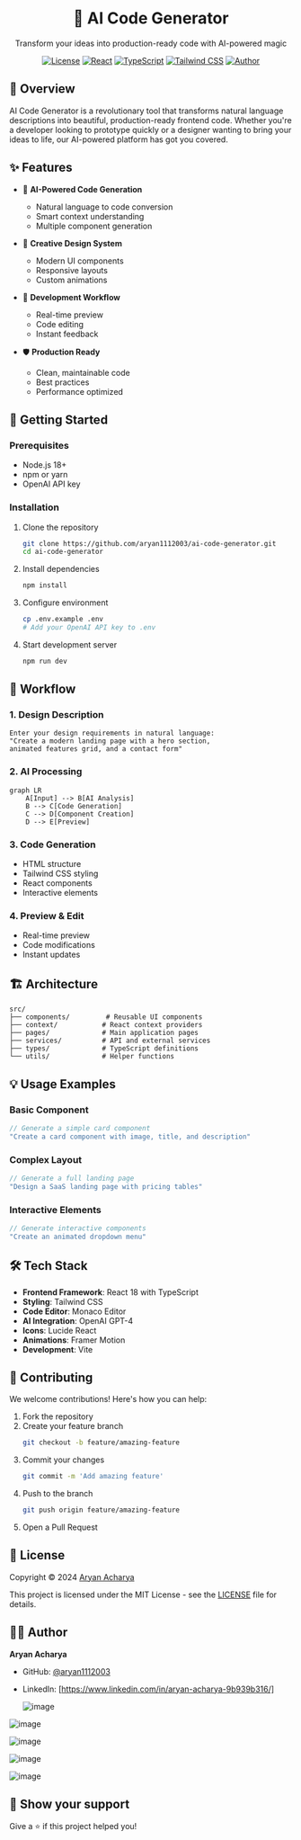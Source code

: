 <!-- Header with Logo and Title -->
<div align="center">
  <h1>🎨 AI Code Generator</h1>
  <p>Transform your ideas into production-ready code with AI-powered magic</p>
  
  [![License](https://img.shields.io/badge/license-MIT-blue.svg)](LICENSE)
  [![React](https://img.shields.io/badge/React-18.2.0-blue.svg)](https://reactjs.org/)
  [![TypeScript](https://img.shields.io/badge/TypeScript-5.2.2-blue.svg)](https://www.typescriptlang.org/)
  [![Tailwind CSS](https://img.shields.io/badge/Tailwind_CSS-3.4.1-blue.svg)](https://tailwindcss.com/)
  [![Author](https://img.shields.io/badge/Author-Aryan_Acharya-green.svg)](https://github.com/aryan1112003)
</div>

## 🌟 Overview

AI Code Generator is a revolutionary tool that transforms natural language descriptions into beautiful, production-ready frontend code. Whether you're a developer looking to prototype quickly or a designer wanting to bring your ideas to life, our AI-powered platform has got you covered.

## ✨ Features

- 🤖 **AI-Powered Code Generation**
  - Natural language to code conversion
  - Smart context understanding
  - Multiple component generation
  
- 🎨 **Creative Design System**
  - Modern UI components
  - Responsive layouts
  - Custom animations
  
- 🔄 **Development Workflow**
  - Real-time preview
  - Code editing
  - Instant feedback
  
- 🛡️ **Production Ready**
  - Clean, maintainable code
  - Best practices
  - Performance optimized

## 🚀 Getting Started

### Prerequisites

- Node.js 18+
- npm or yarn
- OpenAI API key

### Installation

1. Clone the repository
   ```bash
   git clone https://github.com/aryan1112003/ai-code-generator.git
   cd ai-code-generator
   ```

2. Install dependencies
   ```bash
   npm install
   ```

3. Configure environment
   ```bash
   cp .env.example .env
   # Add your OpenAI API key to .env
   ```

4. Start development server
   ```bash
   npm run dev
   ```

## 🔄 Workflow

### 1. Design Description
```plaintext
Enter your design requirements in natural language:
"Create a modern landing page with a hero section,
animated features grid, and a contact form"
```

### 2. AI Processing
```mermaid
graph LR
    A[Input] --> B[AI Analysis]
    B --> C[Code Generation]
    C --> D[Component Creation]
    D --> E[Preview]
```

### 3. Code Generation
- HTML structure
- Tailwind CSS styling
- React components
- Interactive elements

### 4. Preview & Edit
- Real-time preview
- Code modifications
- Instant updates

## 🏗️ Architecture

```plaintext
src/
├── components/         # Reusable UI components
├── context/           # React context providers
├── pages/             # Main application pages
├── services/          # API and external services
├── types/             # TypeScript definitions
└── utils/             # Helper functions
```

## 💡 Usage Examples

### Basic Component
```typescript
// Generate a simple card component
"Create a card component with image, title, and description"
```

### Complex Layout
```typescript
// Generate a full landing page
"Design a SaaS landing page with pricing tables"
```

### Interactive Elements
```typescript
// Generate interactive components
"Create an animated dropdown menu"
```

## 🛠️ Tech Stack

- **Frontend Framework**: React 18 with TypeScript
- **Styling**: Tailwind CSS
- **Code Editor**: Monaco Editor
- **AI Integration**: OpenAI GPT-4
- **Icons**: Lucide React
- **Animations**: Framer Motion
- **Development**: Vite

## 🤝 Contributing

We welcome contributions! Here's how you can help:

1. Fork the repository
2. Create your feature branch
   ```bash
   git checkout -b feature/amazing-feature
   ```
3. Commit your changes
   ```bash
   git commit -m 'Add amazing feature'
   ```
4. Push to the branch
   ```bash
   git push origin feature/amazing-feature
   ```
5. Open a Pull Request

## 📜 License

Copyright © 2024 [Aryan Acharya](https://github.com/aryan1112003)

This project is licensed under the MIT License - see the [LICENSE](LICENSE) file for details.

## 👨‍💻 Author

**Aryan Acharya**
- GitHub: [@aryan1112003](https://github.com/aryan1112003)
- LinkedIn: [https://www.linkedin.com/in/aryan-acharya-9b939b316/]

  ![image](https://github.com/user-attachments/assets/6e2ce768-d7fb-46eb-9d34-033b3a6ce2f2)


![image](https://github.com/user-attachments/assets/c98de44f-fb20-4ff1-b24e-933021ab1cae)

![image](https://github.com/user-attachments/assets/190c1094-7aa2-4676-bef8-fca6696024bf)

![image](https://github.com/user-attachments/assets/ff4ebe97-ef61-4a1a-a588-dbab90ed242e)

![image](https://github.com/user-attachments/assets/8e0c104d-2ff4-4cba-a852-75afb23b0271)




## 🌟 Show your support

Give a ⭐️ if this project helped you!
